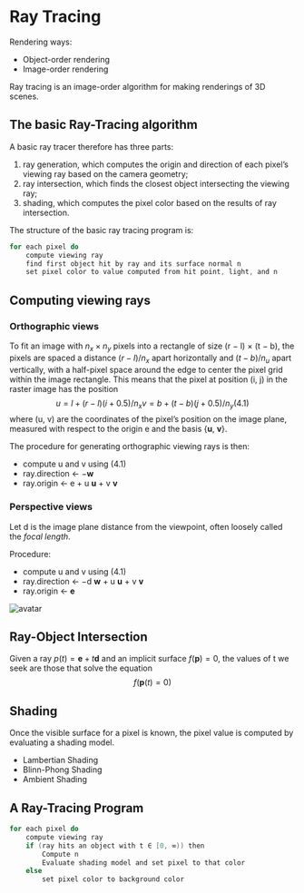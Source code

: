 # Ray Tracing

Rendering ways:
- Object-order rendering
- Image-order rendering

Ray tracing is an image-order algorithm for making renderings of 3D scenes.

## The basic Ray-Tracing algorithm

A basic ray tracer therefore has three parts:
1. ray generation, which computes the origin and direction of each pixel’s viewing ray based on the camera geometry;
2. ray intersection, which finds the closest object intersecting the viewing ray;
3. shading, which computes the pixel color based on the results of ray intersection.

The structure of the basic ray tracing program is:
```c
for each pixel do
    compute viewing ray
    find first object hit by ray and its surface normal n
    set pixel color to value computed from hit point, light, and n
```

## Computing viewing rays

### Orthographic views

To fit an image with $n_x × n_y$ pixels into a rectangle of size (r − l) × (t − b), the pixels are spaced a distance $(r − l)/n_x$ apart horizontally and $(t − b)/n_u$ apart vertically, with a half-pixel space around the edge to center the pixel grid within the image rectangle. This means that the pixel at position (i, j) in the raster image has the position
$$  
u = l + (r − l)(i + 0.5)/n_x
v = b + (t − b)(j + 0.5)/n_y(4.1)
$$
where (u, v) are the coordinates of the pixel’s position on the image plane, measured with respect to the origin e and the basis {**u**, **v**}.

The procedure for generating orthographic viewing rays is then:

- compute u and v using (4.1)
- ray.direction ← −**w**
- ray.origin ← e + u **u** + v **v**

### Perspective views

Let d is the image plane distance from the viewpoint, often loosely called the *focal length*.

Procedure:

- compute u and v using (4.1)
- ray.direction ← −d **w** + u **u** + v **v**
- ray.origin ← **e**

![avatar](/CG/Image/Views.png.png)

## Ray-Object Intersection

Given a ray $p(t)=\textbf{e}+t\textbf{d}$ and an implicit surface $f(\textbf{p})=0$, the values of t we seek are those that solve the equation
$$f(\textbf{p}(t)=0)$$

## Shading
Once the visible surface for a pixel is known, the pixel value is computed by evaluating a shading model.
- Lambertian Shading
- Blinn-Phong Shading
- Ambient Shading

## A Ray-Tracing Program
```c
for each pixel do
    compute viewing ray
    if (ray hits an object with t ∈ [0, ∞)) then
        Compute n
        Evaluate shading model and set pixel to that color
    else
        set pixel color to background color
```

